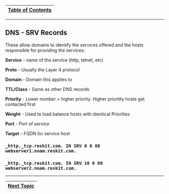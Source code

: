|[Table of Contents](/00-Table-of-Contents.md)|
|---|

---

## DNS - SRV Records

These allow domains to identify the services offered and the hosts responsible for providing the services:

**Service** - name of the service \(http, telnet, etc\)

**Proto** - Usually the Layer 4 protocol

**Domain** - Domain this applies to

**TTL/Class** - Same as other DNS records

**Priority** - Lower number = higher priority. Higher priortity hosts get contacted first

**Weight** - Used to load balance hosts with identical Priorities

**Port** - Port of service

**Target** - FQDN for service host

### `_http._tcp.reskit.com. IN SRV 0 0 80 webserver1.noam.reskit.com.`

### `_http._tcp.reskit.com. IN SRV 10 0 80 webserver2.noam.reskit.com.`

---

|[Next Topic](/07-osi-layer-7/dns-resolution.md)|
|---|
